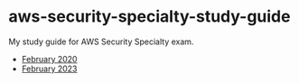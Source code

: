 # aws-security-specialty-study-guide
My study guide for AWS Security Specialty exam.

* [February 2020](https://github.com/RaduLupan/aws-security-specialty-study-guide/blob/master/2020-aws-scs-c01-exam-study-guide.md)
* [February 2023]()
